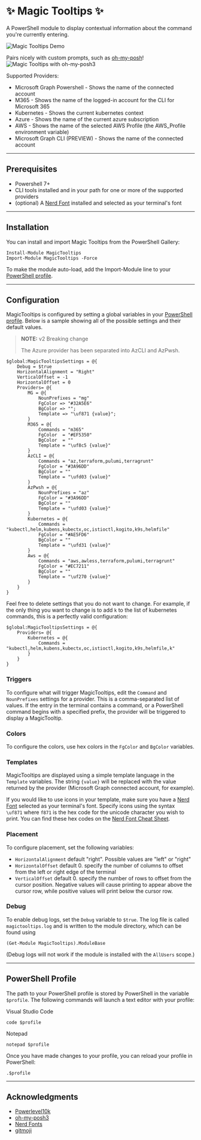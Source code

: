 # ✨ Magic Tooltips ✨

A PowerShell module to display contextual information about the command you're currently entering.

![Magic Tooltips Demo](/media/demo.gif)

Pairs nicely with custom prompts, such as [oh-my-posh](https://github.com/JanDeDobbeleer/oh-my-posh)!
![Magic Tooltips with oh-my-posh3](media/oh-my-posh.png)


Supported Providers:
- Microsoft Graph Powershell - Shows the name of the connected account
- M365 - Shows the name of the logged-in account for the CLI for Microsoft 365
- Kubernetes - Shows the current kubernetes context
- Azure - Shows the name of the current azure subscription
- AWS - Shows the name of the selected AWS Profile (the AWS_Profile environment variable)
- Microsoft Graph CLI (PREVIEW) - Shows the name of the connected account

---
## Prerequisites
- Powershell 7+
- CLI tools installed and in your path for one or more of the supported providers
- (optional) A [Nerd Font](https://www.nerdfonts.com/) installed and selected as your terminal's font

---
## Installation

You can install and import Magic Tooltips from the PowerShell Gallery:

```pwsh
Install-Module MagicTooltips
Import-Module MagicTooltips -Force
```

To make the module auto-load, add the Import-Module line to your [PowerShell profile](#powershell-profile).

---
## Configuration

MagicTooltips is configured by setting a global variables in your [PowerShell profile](#powershell-profile). Below is a sample showing all of the possible settings and their default values.

> **NOTE:** v2 Breaking change
>
> The Azure provider has been separated into AzCLI and AzPwsh.

```pwsh
$global:MagicTooltipsSettings = @{
    Debug = $true
    HorizontalAlignment = "Right"
    VerticalOffset = -1
    HorizontalOffset = 0
    Providers= @{
        MG = @{
            NounPrefixes = "mg"
            FgColor => "#32A5E6"
            BgColor => "";
            Template => "\uf871 {value}";
        }
        M365 = @{
            Commands = "m365"
            FgColor  = "#EF5350"
            BgColor  = ""
            Template = "\uf8c5 {value}"
        }
        AzCLI = @{
            Commands = "az,terraform,pulumi,terragrunt"
            FgColor = "#3A96DD"
            BgColor = ""
            Template = "\ufd03 {value}"
        }
        AzPwsh = @{
            NounPrefixes = "az"
            FgColor = "#3A96DD"
            BgColor = ""
            Template = "\ufd03 {value}"
        }
        Kubernetes = @{
            Commands = "kubectl,helm,kubens,kubectx,oc,istioctl,kogito,k9s,helmfile"
            FgColor = "#AE5FD6"
            BgColor = ""
            Template = "\ufd31 {value}"
        }
        Aws = @{
            Commands = "aws,awless,terraform,pulumi,terragrunt"
            FgColor = "#EC7211"
            BgColor = ""
            Template = "\uf270 {value}"
        }
    }
}
```

Feel free to delete settings that you do not want to change. For example, if the only thing you want to change is to add `k` to the list of kubernetes commands, this is a perfectly valid configuration:

```pwsh
$global:MagicTooltipsSettings = @{
    Providers= @{
        Kubernetes = @{
            Commands = "kubectl,helm,kubens,kubectx,oc,istioctl,kogito,k9s,helmfile,k"
        }
    }
}
```

### Triggers
To configure what will trigger MagicTooltips, edit the `Command` and `NounPrefixes` settings for a provider. This is a comma-separated list of values. If the entry in the terminal contains a command, or a PowerShell command begins with a specified prefix, the provider will be triggered to display a MagicTooltip.

### Colors
To configure the colors, use hex colors in the `FgColor` and `BgColor` variables.

### Templates
MagicTooltips are displayed using a simple template language in the `Template` variables. The string `{value}` will be replaced with the value returned by the provider (Microsoft Graph connected account, for example).

If you would like to use icons in your template, make sure you have a [Nerd Font](https://www.nerdfonts.com/) selected as your terminal's font. Specify icons using the syntax ` \uf871` where `f871` is the hex code for the unicode character you wish to print. You can find these hex codes on the [Nerd Font Cheat Sheet](https://www.nerdfonts.com/cheat-sheet).

### Placement
To configure placement, set the following variables: 

- `HorizontalAlignment` default "right". Possible values are "left" or "right"
- `HorizontalOffset` default 0. specify the number of columns to offset from the left or right edge of the terminal
- `VerticalOffset` default 0. specify the number of rows to offset from the cursor position. Negative values will cause printing 
to appear above the cursor row, while positive values will print below the cursor row.

### Debug
To enable debug logs, set the `Debug` variable to `$true`. The log file is called `magictooltips.log` and is written to the module directory, which can be found using
```pwsh
(Get-Module MagicTooltips).ModuleBase
```

(Debug logs will not work if the module is installed with the `AllUsers` scope.)

---
## PowerShell Profile

The path to your PowerShell profile is stored by PowerShell in the variable `$profile`. The following commands will launch a text editor with your profile:

Visual Studio Code
```pwsh
code $profile
```

Notepad
```pwsh
notepad $profile
```

Once you have made changes to your profile, you can reload your profile in PowerShell:
```pwsh
.$profile
```


---
## Acknowledgments
- [Powerlevel10k](https://github.com/romkatv/powerlevel10k)
- [oh-my-posh3](https://github.com/JanDeDobbeleer/oh-my-posh3)
- [Nerd Fonts](https://www.nerdfonts.com/)
- [gitmoji](https://gitmoji.dev/)